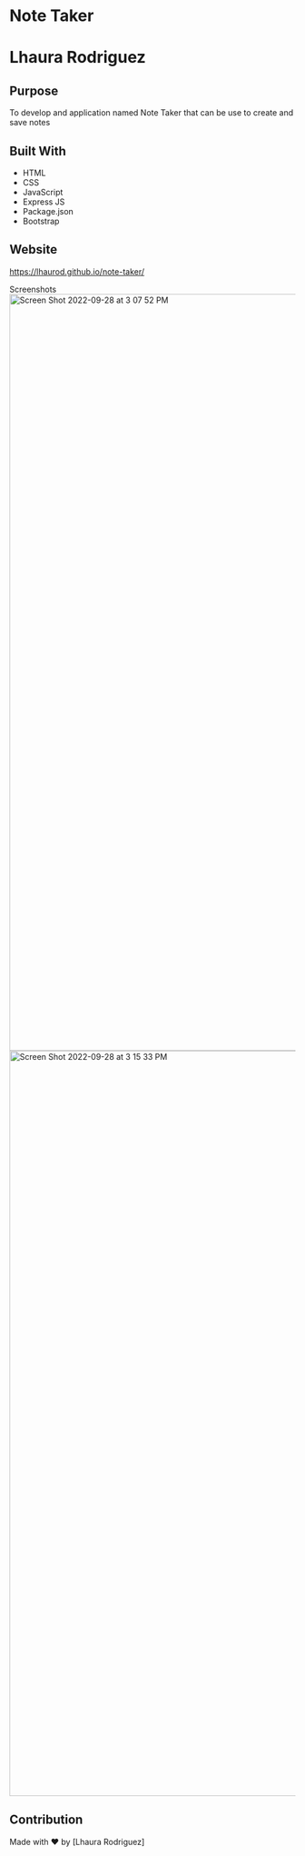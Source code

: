 # Note Taker

# Lhaura Rodriguez

## Purpose
To develop and application named Note Taker that can be use to create and save notes

## Built With
* HTML
* CSS
* JavaScript 
* Express JS
* Package.json
* Bootstrap


## Website
 https://lhaurod.github.io/note-taker/

Screenshots
<img width="1332" alt="Screen Shot 2022-09-28 at 3 07 52 PM" src="https://user-images.githubusercontent.com/106787987/192869708-968e002a-005f-488b-bfd6-c4b479490a75.png">
<img width="1312" alt="Screen Shot 2022-09-28 at 3 15 33 PM" src="https://user-images.githubusercontent.com/106787987/192869716-f8209585-6bba-45b3-b218-c58241cb08dd.png">


## Contribution
Made with ❤️ by [Lhaura Rodriguez]